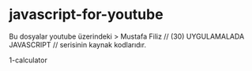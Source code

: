 # javascript-for-youtube

Bu dosyalar youtube üzerindeki  > Mustafa Filiz // (30) UYGULAMALADA JAVASCRIPT // serisinin kaynak kodlarıdır.

1-calculator
